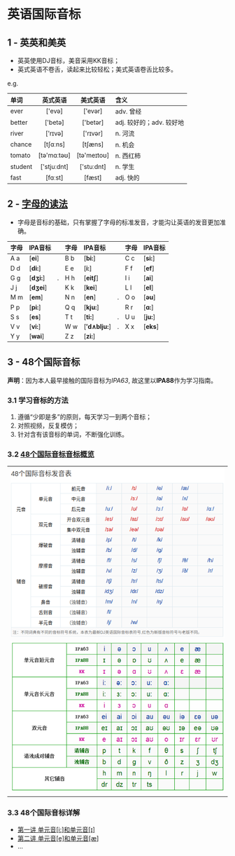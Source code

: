 # 英语国际音标

## 1 - 英英和美英

* 英英使用DJ音标，美音采用KK音标；
* 英式英语不卷舌，读起来比较轻松；美式英语卷舌比较多。

e.g. 

|单词|英式英语|美式英语|含义|
|:---|:------:|:------:|:---|
|ever   |['evə]      |['evər]     |adv. 曾经|
|better |['betə]     |['betər]    |adj. 较好的；adv. 较好地|
|river  |['rɪvə]     |['rɪvər]    |n. 河流|
|chance |[tʃɑːns]    |[tʃæns]     |n. 机会|
|tomato |[tə'mɑːtəʊ] |[tə'meɪtoʊ] |n. 西红柿|
|student|['stjuːdnt] |['stuːdnt]  |n. 学生|
|fast   |[fɑːst] 　  |[fæst]      |adj. 快的|

## 2 - [字母的读法](//www.bilibili.com/video/av20864932?p=1)

* 字母是音标的基础，只有掌握了字母的标准发音，才能沟让英语的发音更加准确。

|字母 |IPA音标       |   |字母 |IPA音标       |   |字母 |IPA音标       |
|:----|:-------------|---|:----|:-------------|---|:----|:-------------|
| A a |[**ei**]      |   | B b |[**bi:**]     |   | C c |[**si:**]     |
| D d |[**di:**]     |   | E e |[**i:**]      |   | F f |[**ef**]      |
| G g |[**dʒi:**]    |.  | H h |[**eit∫**]    |   | I i |[**ai**]      |
| J j |[**dʒei**]    |   | K k |[**kei**]     |   | L l |[**el**]      |
| M m |[**em**]      |   | N n |[**en**]      |.  | O o |[**əu**]      |
| P p |[**pi:**]     |   | Q q |[**kju:**]    |   | R r |[**ɑ:**]      |
| S s |[**es**]      |   | T t |[**ti:**]     |.  | U u |[**ju:**]     |
| V v |[**vi:**]     |   | W w |[**′d∧blju:**]|.  | X x |[**eks**]     |
| Y y |[**wai**]     |   | Z z |[**zi:**]     |   |     |              |

## 3 - 48个国际音标

**声明**：因为本人最早接触的国际音标为*IPA63*, 故这里以**IPA88**作为学习指南。

### 3.1 学习音标的方法
1. 遵循“少即是多”的原则，每天学习一到两个音标；
1. 对照视频，反复模仿；
1. 针对含有该音标的单词，不断强化训练。

### 3.2 [48个国际音标音标概览](https://en-yinbiao.xiao84.com/yinbiaofayin/)
||
|:----------------------:|
|![01](images/foo01.png)|
|![02](images/foo02.png)|
||

### 3.3 48个国际音标详解

* [第一讲 单元音\[i:\]和单元音\[ɪ\]](01.md)
* [第二讲 单元音\[e\]和单元音\[æ\]](02.md)
* ...
